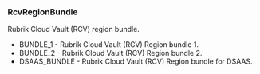 ### RcvRegionBundle
Rubrik Cloud Vault (RCV) region bundle.

- BUNDLE_1 - Rubrik Cloud Vault (RCV) Region bundle 1.
- BUNDLE_2 - Rubrik Cloud Vault (RCV) Region bundle 2.
- DSAAS_BUNDLE - Rubrik Cloud Vault (RCV) Region bundle for DSAAS.
